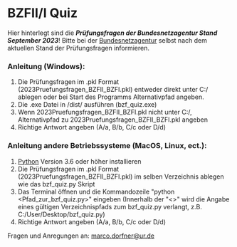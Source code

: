# BZFII/I Quiz

Hier hinterlegt sind die ***Prüfungsfragen der Bundesnetzagentur Stand September 2023***! Bitte bei der [Bundesnetzagentur](https://www.bundesnetzagentur.de/DE/Fachthemen/Telekommunikation/Frequenzen/Funkzeugnisse/Flugfunk/start.html) selbst nach dem aktuellen Stand der Prüfungsfragen informieren.

### Anleitung (Windows):
1. Die Prüfungsfragen im .pkl Format (2023Pruefungsfragen_BZFII_BZFI.pkl) entweder direkt unter C:/ ablegen oder bei Start des Programms Alternativpfad angeben.
2. Die .exe Datei in /dist/ ausführen (bzf_quiz.exe)
3. Wenn 2023Pruefungsfragen_BZFII_BZFI.pkl nicht unter C:/, Alternativpfad zu 2023Pruefungsfragen_BZFII_BZFI.pkl angeben
4. Richtige Antwort angeben (A/a, B/b, C/c oder D/d)

### Anleitung andere Betriebssysteme (MacOS, Linux, ect.):
1. [Python](https://www.python.org/downloads/) Version 3.6 oder höher installieren
2. Die Prüfungsfragen im .pkl Format (2023Pruefungsfragen_BZFII_BZFI.pkl) im selben Verzeichnis ablegen wie das bzf_quiz.py Skript
3. Das Terminal öffnen und die Kommandozeile "python <Pfad_zur_bzf_quiz.py>" eingeben (Innerhalb der "<>" wird die Angabe eines gültigen Verzeichnispfads zum bzf_quiz.py verlangt, z.B. C:/User/Desktop/bzf_quiz.py)
4. Richtige Antwort angeben (A/a, B/b, C/c oder D/d)

Fragen und Anregungen an:
marco.dorfner@ur.de

